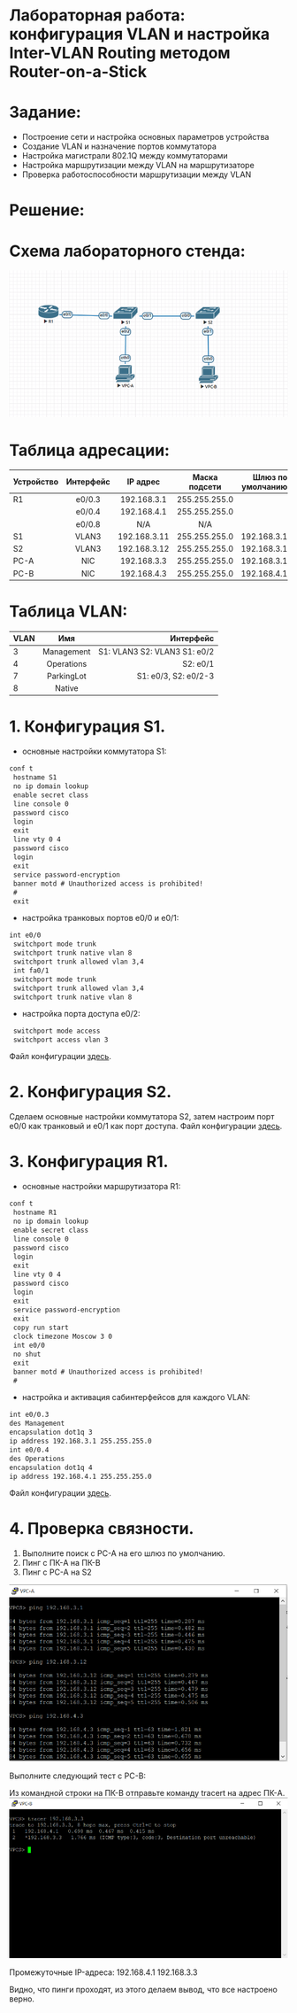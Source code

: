 # Лабораторная работа: конфигурация VLAN и настройка Inter-VLAN Routing методом Router-on-a-Stick
# Задание:
- Построение сети и настройка основных параметров устройства
- Создание VLAN и назначение портов коммутатора
- Настройка магистрали 802.1Q между коммутаторами
- Настройка маршрутизации между VLAN на маршрутизаторе
- Проверка работоспособности маршрутизации между VLAN

 # Решение:
 
 # Схема лабораторного стенда:
 ![](https://github.com/Certus25/otus_network_engineer/blob/c29f069819e77a5c7fdacbb5cf60577f1f39fa31/lab1-top.PNG)

 # Таблица адресации:
| Устройство | Интерфейс  |   IP адрес   | Маска подсети | Шлюз по умолчанию |
| :----------|:----------:| :-----------:|:-------------:| -----------------:|
| R1         | e0/0.3   | 192.168.3.1  | 255.255.255.0 |                   |
|            | e0/0.4   | 192.168.4.1  | 255.255.255.0 |                   | 
|            | e0/0.8   |      N/A        |      N/A         |                   | 
| S1         | VLAN3      | 192.168.3.11 | 255.255.255.0 | 192.168.3.1       |
| S2         | VLAN3      | 192.168.3.12 | 255.255.255.0 | 192.168.3.1       |
| PC-A       | NIC        | 192.168.3.3  | 255.255.255.0 | 192.168.3.1       |
| PC-B       | NIC        | 192.168.4.3  | 255.255.255.0 | 192.168.4.1       |

# Таблица VLAN:
|     VLAN      | Имя | Интерфейс |
| :------------ |:---------------:| -----:|
| 3      | Management        | S1: VLAN3 S2: VLAN3 S1: e0/2 |
| 4      | Operations        | S2: e0/1 |
| 7      | ParkingLot        | S1: e0/3, S2: e0/2-3 |
| 8      | Native            |               |


# 1. Конфигурация S1.
- основные настройки коммутатора S1:
``` 
conf t
 hostname S1
 no ip domain lookup
 enable secret class
 line console 0
 password cisco
 login
 exit
 line vty 0 4
 password cisco
 login
 exit
 service password-encryption 
 banner motd # Unauthorized access is prohibited!
 #
 exit
 ```
- настройка транковых портов e0/0 и e0/1:
``` 
int e0/0
 switchport mode trunk
 switchport trunk native vlan 8
 switchport trunk allowed vlan 3,4
 int fa0/1
 switchport mode trunk
 switchport trunk allowed vlan 3,4
 switchport trunk native vlan 8
 ```
- настройка порта доступа e0/2:
```int e0/2
 switchport mode access
 switchport access vlan 3
 ```
Файл конфигурации [здесь]().
 
# 2. Конфигурация S2.
Сделаем основные настройки коммутатора S2, затем настроим порт e0/0 как транковый и e0/1 как порт доступа. Файл конфигурации [здесь]().

# 3. Конфигурация R1.
- основные настройки маршрутизатора R1:
``` 
conf t
 hostname R1
 no ip domain lookup
 enable secret class
 line console 0
 password cisco
 login
 exit
 line vty 0 4
 password cisco
 login
 exit
 service password-encryption
 exit
 copy run start
 clock timezone Moscow 3 0
 int e0/0
 no shut
 exit
 banner motd # Unauthorized access is prohibited!
 #
 ```
- настройка и активация сабинтерфейсов для каждого VLAN:
 ``` 
 int e0/0.3
 des Management
 encapsulation dot1q 3
 ip address 192.168.3.1 255.255.255.0
 int e0/0.4
 des Operations
 encapsulation dot1q 4
 ip address 192.168.4.1 255.255.255.0
 ```
Файл конфигурации [здесь]().

# 4. Проверка связности.
1. Выполните поиск с PC-A на его шлюз по умолчанию.
2. Пинг с ПК-A на ПК-B
3. Пинг с PC-A на S2

![](https://github.com/Certus25/otus_network_engineer/blob/b054bd011ef85cdc7c3196590532760aa9edce4c/VPC-A.PNG) 

Выполните следующий тест с PC-B:

Из командной строки на ПК-B отправьте команду tracert на адрес ПК-A.
![](https://github.com/Certus25/otus_network_engineer/blob/b054bd011ef85cdc7c3196590532760aa9edce4c/VPC-B.PNG)

Промежуточные IP-адреса:
  192.168.4.1 
  192.168.3.3

Видно, что пинги проходят, из этого делаем вывод, что все настроено верно.
